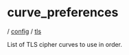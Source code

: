 # curve_preferences

/ [config](/ref/config/index.md) / [tls](/ref/config/config/tls/index.md) 

List of TLS cipher curves to use in order.

